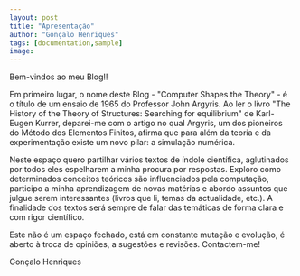 ```yaml
---
layout: post
title: "Apresentação"
author: "Gonçalo Henriques"
tags: [documentation,sample]
image:
---
```


Bem-vindos ao meu Blog!!

Em primeiro lugar, o nome deste Blog - "Computer Shapes the Theory" - é o título
de um ensaio de 1965 do Professor John Argyris. Ao ler o livro
"The History of the Theory of Structures: Searching for equilibrium"  de
Karl-Eugen Kurrer, deparei-me com o artigo no qual Argyris, um dos pioneiros do Método
dos Elementos Finitos, afirma que para além da teoria e da experimentação
existe um novo pilar: a simulação numérica.

Neste espaço quero partilhar vários textos de índole científica, aglutinados por
todos eles espelharem a minha procura por respostas. Exploro como determinados
conceitos teóricos são influenciados pela computação, participo a minha
aprendizagem de novas matérias e abordo assuntos que julgue serem interessantes
(livros que li, temas da actualidade, etc.). A finalidade dos textos será sempre
de falar das temáticas de forma clara e com rigor científico.

Este não é um espaço fechado, está em constante mutação e evolução, é aberto à
troca de opiniões, a sugestões e revisões. Contactem-me!

Gonçalo Henriques

<!--
Local Variables:
markdown-enable-math: t
ispell-local-dictionary: "pt_PT-preao"
End:
-->
